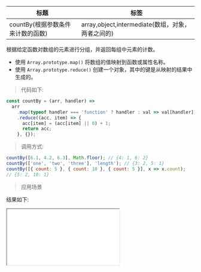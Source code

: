 | 标题                              | 标签                                              |
| --------------------------------- | ------------------------------------------------- |
| countBy(根据参数条件来计数的函数) | array,object,intermediate(数组，对象，两者之间的) |

根据给定函数对数组的元素进行分组，并返回每组中元素的计数。

- 使用 `Array.prototype.map()` 将数组的值映射到函数或属性名称。
- 使用 `Array.prototype.reduce()` 创建一个对象，其中的键是从映射的结果中生成的。

> 代码如下:

```js
const countBy = (arr, handler) =>
  arr
    .map(typeof handler === 'function' ? handler : val => val[handler])
    .reduce((acc, item) => {
      acc[item] = (acc[item] || 0) + 1;
      return acc;
    }, {});
```

> 调用方式:

```js
countBy([6.1, 4.2, 6.3], Math.floor); // {4: 1, 6: 2}
countBy(['one', 'two', 'three'], 'length'); // {3: 2, 5: 1}
countBy([{ count: 5 }, { count: 10 }, { count: 5 }], x => x.count);
// {5: 2, 10: 1}
```

> 应用场景

<div class="code-editor" data-url="codes/javascript/html/countBy.html" data-language="html"></div>

结果如下:

<iframe src="codes/javascript/html/countBy.html"></iframe>

